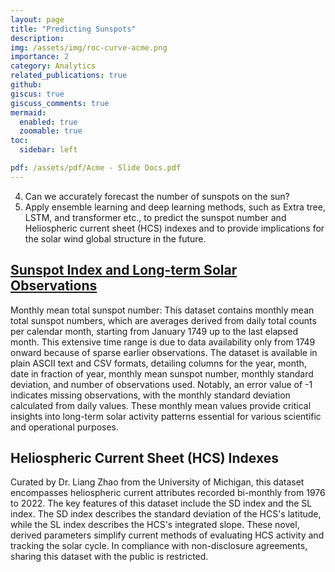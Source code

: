 ```yaml
---
layout: page
title: "Predicting Sunspots"
description:
img: /assets/img/roc-curve-acme.png
importance: 2
category: Analytics
related_publications: true
github:
giscus: true
giscuss_comments: true
mermaid:
  enabled: true
  zoomable: true
toc:
  sidebar: left

pdf: /assets/pdf/Acme - Slide Docs.pdf
---
```


4. Can we accurately forecast the number of sunspots on the sun?
4. Apply ensemble learning and deep learning methods, such as Extra tree, LSTM, and transformer etc., to predict the sunspot number and Heliospheric current sheet (HCS) indexes and to provide implications for the solar wind global structure in the future.





## [Sunspot Index and Long-term Solar Observations](https://www.sidc.be/SILSO/infosnmtot)
Monthly mean total sunspot number: This dataset contains monthly mean total sunspot numbers, which are averages derived from daily total counts per calendar month, starting from January 1749 up to the last elapsed month. This extensive time range is due to data availability only from 1749 onward because of sparse earlier observations. The dataset is available in plain ASCII text and CSV formats, detailing columns for the year, month, date in fraction of year, monthly mean sunspot number, monthly standard deviation, and number of observations used. Notably, an error value of -1 indicates missing observations, with the monthly standard deviation calculated from daily values. These monthly mean values provide critical insights into long-term solar activity patterns essential for various scientific and operational purposes.

## Heliospheric Current Sheet (HCS) Indexes
Curated by Dr. Liang Zhao from the University of Michigan, this dataset encompasses heliospheric current attributes recorded bi-monthly from 1976 to 2022. The key features of this dataset include the SD index and the SL index. The SD index describes the standard deviation of the HCS's latitude, while the SL index describes the HCS's integrated slope. These novel, derived parameters simplify current methods of evaluating HCS activity and tracking the solar cycle. In compliance with non-disclosure agreements, sharing this dataset with the public is restricted.
